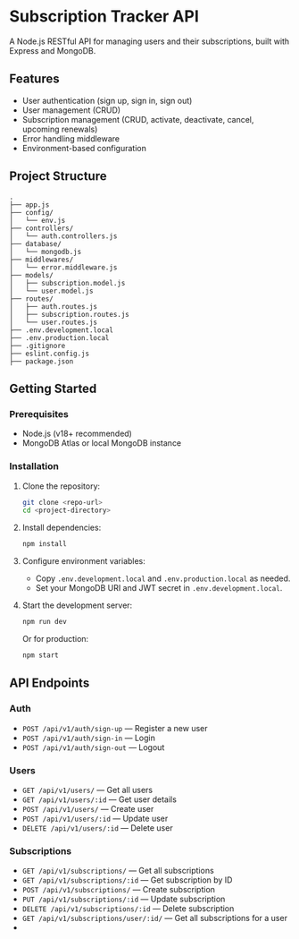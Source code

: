 # Subscription Tracker API

A Node.js RESTful API for managing users and their subscriptions, built with Express and MongoDB.

## Features

- User authentication (sign up, sign in, sign out)
- User management (CRUD)
- Subscription management (CRUD, activate, deactivate, cancel, upcoming renewals)
- Error handling middleware
- Environment-based configuration

## Project Structure

```
.
├── app.js
├── config/
│   └── env.js
├── controllers/
│   └── auth.controllers.js
├── database/
│   └── mongodb.js
├── middlewares/
│   └── error.middleware.js
├── models/
│   ├── subscription.model.js
│   └── user.model.js
├── routes/
│   ├── auth.routes.js
│   ├── subscription.routes.js
│   └── user.routes.js
├── .env.development.local
├── .env.production.local
├── .gitignore
├── eslint.config.js
├── package.json
```

## Getting Started

### Prerequisites

- Node.js (v18+ recommended)
- MongoDB Atlas or local MongoDB instance

### Installation

1. Clone the repository:
    ```sh
    git clone <repo-url>
    cd <project-directory>
    ```

2. Install dependencies:
    ```sh
    npm install
    ```

3. Configure environment variables:
    - Copy `.env.development.local` and `.env.production.local` as needed.
    - Set your MongoDB URI and JWT secret in `.env.development.local`.

4. Start the development server:
    ```sh
    npm run dev
    ```

   Or for production:
    ```sh
    npm start
    ```

## API Endpoints

### Auth

- `POST /api/v1/auth/sign-up` — Register a new user
- `POST /api/v1/auth/sign-in` — Login
- `POST /api/v1/auth/sign-out` — Logout

### Users

- `GET /api/v1/users/` — Get all users
- `GET /api/v1/users/:id` — Get user details
- `POST /api/v1/users/` — Create user
- `POST /api/v1/users/:id` — Update user
- `DELETE /api/v1/users/:id` — Delete user

### Subscriptions

- `GET /api/v1/subscriptions/` — Get all subscriptions
- `GET /api/v1/subscriptions/:id` — Get subscription by ID
- `POST /api/v1/subscriptions/` — Create subscription
- `PUT /api/v1/subscriptions/:id` — Update subscription
- `DELETE /api/v1/subscriptions/:id` — Delete subscription
- `GET /api/v1/subscriptions/user/:id/` — Get all subscriptions for a user
-
